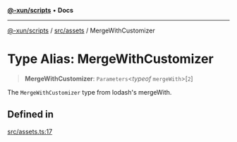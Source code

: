 [**@-xun/scripts**](../../../README.md) • **Docs**

***

[@-xun/scripts](../../../README.md) / [src/assets](../README.md) / MergeWithCustomizer

# Type Alias: MergeWithCustomizer

> **MergeWithCustomizer**: `Parameters`\<*typeof* `mergeWith`\>\[`2`\]

The `MergeWithCustomizer` type from lodash's mergeWith.

## Defined in

[src/assets.ts:17](https://github.com/Xunnamius/xscripts/blob/8feaaa78a9f524f02e4cc9204ef84f329d31ab94/src/assets.ts#L17)
